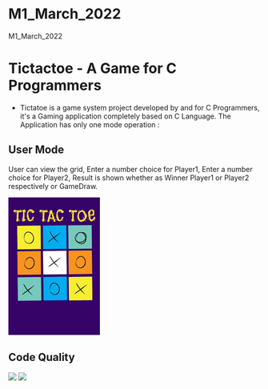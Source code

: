 # M1_March_2022
M1_March_2022

# Tictactoe - A Game for C Programmers 

* Tictatoe is a game system project developed by and for C Programmers, it's a Gaming application completely based on C Language. The Application has only one mode operation :
 
## User Mode ##
User can view the grid, Enter a number choice for Player1, Enter a number choice for Player2, Result is shown whether as Winner Player1 or Player2 respectively or GameDraw.

![](https://github.com/tharkarnikita/M1_March_2022/blob/main/images/tictactoe.png)

## Code Quality ##

![](https://api.codiga.io/project/32551/score/svg)
![](https://api.codiga.io/project/32551/status/svg)

